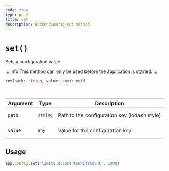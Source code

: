 ```yaml
---
code: true
type: page
title: set
description: BackendConfig.set method
---
```


# `set()`

<DeprecatedBadge version="auto-version"/>

Sets a configuration value.

::: info
This method can only be used before the application is started.
:::

```ts
set(path: string, value: any): void
```

<br/>

| Argument | Type                  | Description                   |
|----------|-----------------------|-------------------------------|
| `path` | <pre>string</pre> | Path to the configuration key (lodash style) |
| `value` | <pre>any</pre> | Value for the configuration key |

## Usage

```js
app.config.set('limits.documentsWriteCount', 1000)
```
